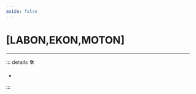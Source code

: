 ```yaml
---
aside: false
---
```

# <py>[<labor>LABON</labor>,<ekos>EKON</ekos>,<motor>MOTON</motor>]</py>

---

<!-- =================================================== -->
<!-- =================================================== -->
<!-- =================================================== -->
<!-- =================================================== -->
<!-- =================================================== -->
::: details 🛠

-

:::